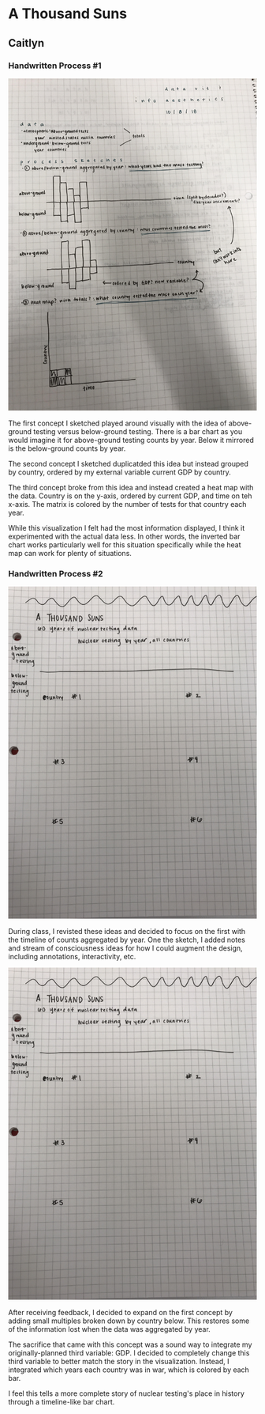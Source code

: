 # A Thousand Suns
## Caitlyn

### Handwritten Process #1

![process 1](handwritten_process_1.jpg)

The first concept I sketched played around visually with the idea of above-ground testing versus below-ground testing. There is a bar chart as you would imagine it for above-ground testing counts by year. Below it mirrored is the below-ground counts by year. 

The second concept I sketched duplicatded this idea but instead grouped by country, ordered by my external variable current GDP by country.

The third concept broke from this idea and instead created a heat map with the data. Country is on the y-axis, ordered by current GDP, and time on teh x-axis. The matrix is colored by the number of tests for that country each year. 

While this visualization I felt had the most information displayed, I think it experimented with the actual data less. In other words, the inverted bar chart works particularly well for this situation specifically while the heat map can work for plenty of situations.

### Handwritten Process #2

![process 1b](handwritten_process_1b.jpg)

During class, I revisted these ideas and decided to focus on the first with the timeline of counts aggregated by year. One the sketch, I added notes and stream of consciousness ideas for how I could augment the design, including annotations, interactivity, etc.

![process 2](handwritten_process_2.jpg)

After receiving feedback, I decided to expand on the first concept by adding small multiples broken down by country below. This restores some of the information lost when the data was aggregated by year.

The sacrifice that came with this concept was a sound way to integrate my originally-planned third variable: GDP. I decided to completely change this third variable to better match the story in the visualization. Instead, I integrated which years each country was in war, which is colored by each bar.

I feel this tells a more complete story of nuclear testing's place in history through a timeline-like bar chart.
